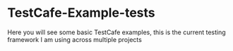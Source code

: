 # TestCafe-Example-tests
Here you will see some basic TestCafe examples, this is the current testing framework I am using across multiple projects
